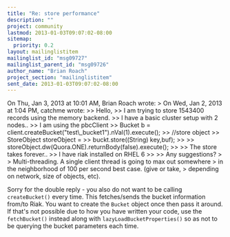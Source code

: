 ```yaml
---
title: "Re: store performance"
description: ""
project: community
lastmod: 2013-01-03T09:07:02-08:00
sitemap:
  priority: 0.2
layout: mailinglistitem
mailinglist_id: "msg09727"
mailinglist_parent_id: "msg09726"
author_name: "Brian Roach"
project_section: "mailinglistitem"
sent_date: 2013-01-03T09:07:02-08:00
---
```



On Thu, Jan 3, 2013 at 10:01 AM, Brian Roach  wrote:
&gt; On Wed, Jan 2, 2013 at 1:04 PM, catchme  wrote:
&gt;&gt; Hello,
&gt;&gt; I am trying to store 1543400 records using the memory backend.
&gt;&gt; I have a basic cluster setup with 2 nodes..
&gt;&gt; I am using the pbcClient
&gt;&gt; Bucket b = client.createBucket("test\\_bucket1").nVal(1).execute();
&gt;&gt; //store object
&gt;&gt; StoreObject storeObject =
&gt;&gt; buckt.store((String) key,buf);
&gt;&gt; 
&gt;&gt; storeObject.dw(Quora.ONE).returnBody(false).execute();
&gt;&gt;
&gt;&gt; The store takes forever..
&gt;&gt; I have riak installed on RHEL 6
&gt;&gt;
&gt;&gt; Any suggestions?
&gt;
&gt; Multi-threading. A single client thread is going to max out somewhere
&gt; in the neighborhood of 100 per second best case. (give or take,
&gt; depending on network, size of objects, etc).

Sorry for the double reply - you also do not want to be calling
`createBucket()` every time. This fetches/sends the bucket information
from/to Riak. You want to create the `Bucket` object once then pass it
around. If that's not possible due to how you have written your code,
use the `fetchBucket()` instead along with
`lazyLoadBucketProperties()` so as not to be querying the bucket
parameters each time.

